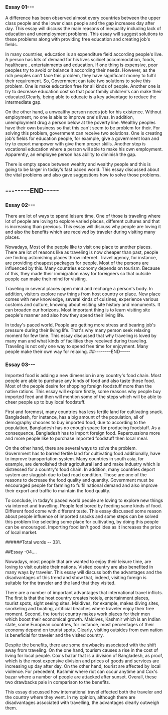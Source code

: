 <h3>Essay 01---</h3>

A difference has been observed almost every countries between the upper class people and the lower class people and the gap increases day after day. This essay will discuss the main reasons of inequality including lack of education and unemployment problems. This essay will suggest solutions to these problems along with providing free education and creating job's fields.

In many countries, education is an expenditure field according people's live. A person has lots of demand for his lives scilicet accommodation, foods, healthcare , entertainments and education. If one thing is expensive, poor peoples try to avoid or balance it according their needs. However, as the rich peoples can't face this problem, they have significant money to fulfil their requirement. So, Government can take two solutions to solve this problem. One is make education free for all kinds of people. Another one is try to decrease education cost so that poor family children's can make their educated.Clearly, being able to educate is a key advantage to reduce the intermediate gap.

On the other hand, a unwealthy person needs job for his existence. Without employment, no one is able to improve one's lives. In addition, unemployment drug a person below at the poverty line. Wealthy peoples have their own business so that this can't seem to be problem for their. For solving this problem, government can receive two solutions. One is creating job's fields for education people, for example, give a government loan and try to export manpower with give them proper skills. Another step is vocational education where a person will able to make his own employment. Apparently, an employee person has ability to diminish the gap.

There is empty space between wealthy and wealthy people and this is going to be larger in today's fast paced world. This essay discussed about the vital problems and also gave suggestions how to solve those problems.
                 <h2>--------END-----</h2>
<h3>Essay 02---</h3>

There are lot of ways to spend leisure time. One of those is traveling where lot of people are loving to explore varied places, different cultures and that is increasing than previous. This essay will discuss why people are loving it and also the benefits which are received by traveler during visiting many places.

Nowadays, Most of the people like to visit one place to another places. There are lot of reasons like as traveling is now cheaper than past, people are finding astonishing places throw internet. Travel agency, for instance, are providing cheapest packages for people. Most of the persons are influenced by this. Many countries economy depends on tourism. Because of this, they made their immigration easy for foreigners so that outside people can make their mind for visiting.

Traveling in several places open mind and recharge a person's body. In addition, visitors explore new things from host country or place. New place comes with new knowledge, several kinds of cuisines, experience various customs and culture, knowing about visiting site history and monuments. It can broaden our horizons. Most important thing is to learn visiting site people's manner and also how they spend their living life. 

In today's paced world, People are getting more stress and bearing job's pressure during their living life. That's why many person seek relaxing moment for few time. This essay discussed that why traveling is loved by many man and what kinds of facilities they received during traveling. Traveling is not only one way to spend free time for enjoyment. Many people make their own way for relaxing.
##--------END-----

<h3>Essay 03---</h3>

Imported food is adding a new dimension in any country's food chain. Most people are able to purchase any kinds of food and also taste those food. Most of the people desire for shopping foreign foodstuff more than the native rations. This essay will explore firstly, some reasons why people buy imported feed and then will mention some of the steps which will be able to cheer people up to buy local foodstuff.

First and foremost, many countries has less fertile land for cultivating snack. Bangladesh, for instance, has a big amount of the population, all of demography chooses to buy imported food, due to according to the population, Bangladesh has no enough space for producing foodstuff. As a consequence, Bangladesh has to import foreign food. Repercussions more and more people like to purchase imported foodstuff then local meal.

On the other hand, there are several ways to solve the problem. Government has to barred fertile land for cultivating food additionally, have to improve transportation system. Many countries in south asia, for example, are demolished their agricultural land and make industry which is distressed for a country's food chain. In addition, many countries deport system are sluggish due to bad road condition. Those are one of the reasons to decrease the food quality and quantity. Government must be encouraged people for farming to fulfil national demand and also improve their export and traffic to maintain the food quality. 

To conclude, in today's paced world people are loving to explore new things via internet and travelling. People feel bored by feeding same kinds of food. Different food come with different teste. This essay discussed some reason about people influence of imported snacks and some steps can be solved this problem like selecting some place for cultivating, by doing this people can be encouraged. Importing food isn't good idea as it increases the price of local market.

######Total words -- 331.

##Essay -04....

Nowadays, most people that are wanted to enjoy their leisure time, are loving to visit outside their nations. Visited country are also benefited in many ways by traveler. This essay will discuss both the advantages and the disadvantages of this trend and show that, indeed, visiting foreign is suitable for the traveler and the land that they visited.

There are a number of important advantages that international travel inflicts. The first is that the host country creates hotels, entertainment places, tourist spots, sight seeing sites. Maldives, for example, makes diving sites, snorkeling and boating, artificial beaches where traveler enjoy their free moment. Second, the tourist country makes work places for their men which boost their economical growth. Maldives, Kashmir which is an Indian state, some European countries, for instance, most percentages of their economy depend on tourist spots. Clearly, visiting outsides from own nation is beneficial for traveler and the visited country.

Despite the benefits, there are some drawbacks associated with the shift away from traveling. On the one hand, tourism causes a rise in the cost of living for local people. Cox's bazar that is a division of Bangladesh, as  proof, which is the most expensive division and prices of goods and services are increasing up day after day. On the other hand, tourist are affected by local violence. For precedent, Kashmir where riot can occur anytime and Cox's bazar where a number of people are attacked after sunset. Overall, these two drawbacks pale in comparison to the benefits.

This essay discussed how international travel effected both the traveler and the country where they went. In my opinion, although there are disadvantages associated with travelling, the advantages clearly outweigh them.
